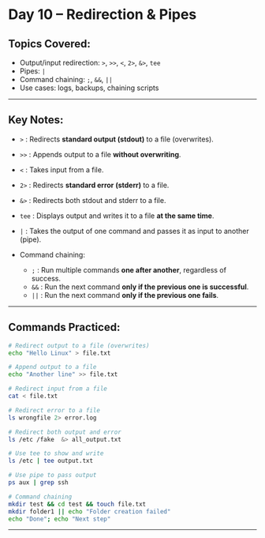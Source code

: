 #  Day 10 – Redirection & Pipes

##  Topics Covered:
- Output/input redirection: `>`, `>>`, `<`, `2>`, `&>`, `tee`
- Pipes: `|`
- Command chaining: `;`, `&&`, `||`
- Use cases: logs, backups, chaining scripts

---

##  Key Notes:

- `>` : Redirects **standard output (stdout)** to a file (overwrites).
- `>>` : Appends output to a file **without overwriting**.
- `<` : Takes input from a file.
- `2>` : Redirects **standard error (stderr)** to a file.
- `&>` : Redirects both stdout and stderr to a file.
- `tee` : Displays output and writes it to a file **at the same time**.

- `|` : Takes the output of one command and passes it as input to another (pipe).

- Command chaining:
  - `;` : Run multiple commands **one after another**, regardless of success.
  - `&&` : Run the next command **only if the previous one is successful**.
  - `||` : Run the next command **only if the previous one fails**.

---

##  Commands Practiced:

```bash
# Redirect output to a file (overwrites)
echo "Hello Linux" > file.txt

# Append output to a file
echo "Another line" >> file.txt

# Redirect input from a file
cat < file.txt

# Redirect error to a file
ls wrongfile 2> error.log

# Redirect both output and error
ls /etc /fake  &> all_output.txt

# Use tee to show and write
ls /etc | tee output.txt

# Use pipe to pass output
ps aux | grep ssh

# Command chaining
mkdir test && cd test && touch file.txt
mkdir folder1 || echo "Folder creation failed"
echo "Done"; echo "Next step"
```
___
